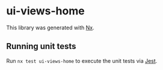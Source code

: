 # ui-views-home

This library was generated with [Nx](https://nx.dev).

## Running unit tests

Run `nx test ui-views-home` to execute the unit tests via [Jest](https://jestjs.io).
